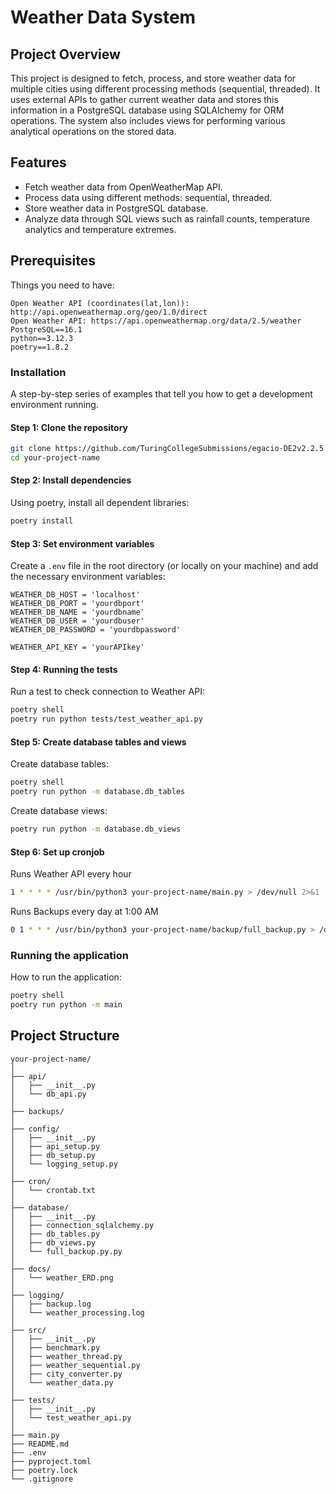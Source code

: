 # Weather Data System

## Project Overview
This project is designed to fetch, process, and store weather data for multiple cities using different processing methods (sequential, threaded). It uses external APIs to gather current weather data and stores this information in a PostgreSQL database using SQLAlchemy for ORM operations. The system also includes views for performing various analytical operations on the stored data.

## Features
- Fetch weather data from OpenWeatherMap API.
- Process data using different methods: sequential, threaded.
- Store weather data in PostgreSQL database.
- Analyze data through SQL views such as rainfall counts, temperature analytics and temperature extremes.


## Prerequisites
Things you need to have:
```
Open Weather API (coordinates(lat,lon)): http://api.openweathermap.org/geo/1.0/direct
Open Weather API: https://api.openweathermap.org/data/2.5/weather
PostgreSQL==16.1
python==3.12.3
poetry==1.8.2
```

### Installation
A step-by-step series of examples that tell you how to get a development environment running.

#### Step 1: Clone the repository
```bash
git clone https://github.com/TuringCollegeSubmissions/egacio-DE2v2.2.5.git your-project-name
cd your-project-name
```

#### Step 2: Install dependencies
Using poetry, install all dependent libraries:
```bash
poetry install
```

#### Step 3: Set environment variables
Create a `.env` file in the root directory (or locally on your machine) and add the necessary environment variables:
```
WEATHER_DB_HOST = 'localhost'
WEATHER_DB_PORT = 'yourdbport'
WEATHER_DB_NAME = 'yourdbname'
WEATHER_DB_USER = 'yourdbuser'
WEATHER_DB_PASSWORD = 'yourdbpassword'

WEATHER_API_KEY = 'yourAPIkey'
```

#### Step 4: Running the tests
Run a test to check connection to Weather API:
```bash
poetry shell
poetry run python tests/test_weather_api.py
```

#### Step 5: Create database tables and views
Create database tables:
```bash
poetry shell
poetry run python -m database.db_tables
```
Create database views:
```bash
poetry run python -m database.db_views
```

#### Step 6: Set up cronjob
Runs Weather API every hour
```bash
1 * * * * /usr/bin/python3 your-project-name/main.py > /dev/null 2>&1
```
Runs Backups every day at 1:00 AM
```bash
0 1 * * * /usr/bin/python3 your-project-name/backup/full_backup.py > /dev/null 2>&1
```

### Running the application
How to run the application:
```bash
poetry shell
poetry run python -m main
```

## Project Structure
```
your-project-name/
│
├── api/
│   ├── __init__.py
│   └── db_api.py
│   
├── backups/
│
├── config/
│   ├── __init__.py
│   ├── api_setup.py
│   ├── db_setup.py
│   └── logging_setup.py
│
├── cron/
│   └── crontab.txt
│
├── database/
│   ├── __init__.py
│   ├── connection_sqlalchemy.py
│   ├── db_tables.py
│   ├── db_views.py
│   └── full_backup.py.py
│
├── docs/
│   └── weather_ERD.png
│
├── logging/
│   ├── backup.log
│   └── weather_processing.log
│
├── src/
│   ├── __init__.py
│   ├── benchmark.py
│   ├── weather_thread.py
│   ├── weather_sequential.py
│   ├── city_converter.py
│   └── weather_data.py
│   
├── tests/
│   ├── __init__.py
│   └── test_weather_api.py
│   
├── main.py
├── README.md
├── .env
├── pyproject.toml
├── poetry.lock
└── .gitignore
```
